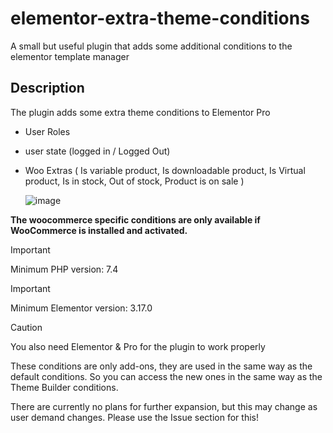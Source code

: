 # elementor-extra-theme-conditions
A small but useful plugin that adds some additional conditions to the elementor template manager

## Description

The plugin adds some extra theme conditions to Elementor Pro

* User Roles
* user state (logged in / Logged Out)
* Woo Extras ( Is variable product, Is downloadable product, Is Virtual product, Is in stock, Out of stock, Product is on sale )

  ![image](https://github.com/Lonsdale201/elementor-extra-theme-conditions/assets/23199033/0ed2c49d-2698-4bd3-a2ac-0ceb45981da8)


**The woocommerce specific conditions are only available if WooCommerce is installed and activated.**

> [!IMPORTANT]
> Minimum PHP version: 7.4

> [!IMPORTANT]
> Minimum Elementor version: 3.17.0

> [!CAUTION]
> You also need Elementor & Pro for the plugin to work properly

These conditions are only add-ons, they are used in the same way as the default conditions. So you can access the new ones in the same way as the Theme Builder conditions.

There are currently no plans for further expansion, but this may change as user demand changes. Please use the Issue section for this!
